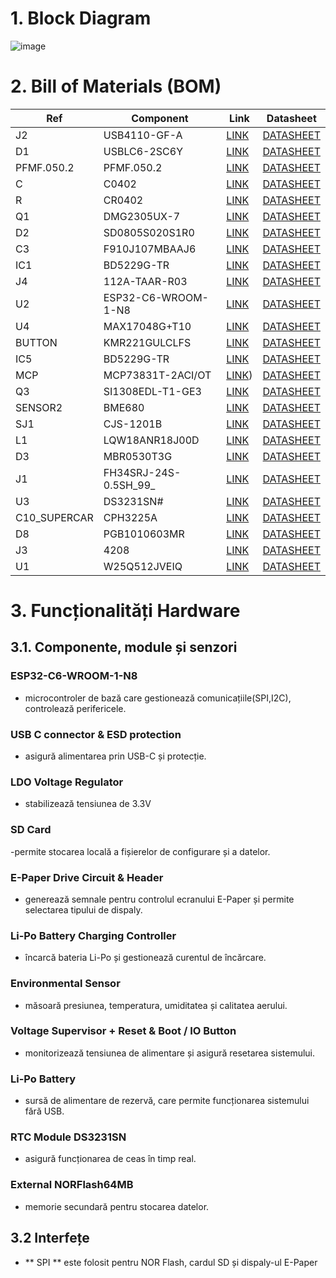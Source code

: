 # 1. Block Diagram #
![image](https://github.com/user-attachments/assets/19f56088-ab91-4108-b982-12a14c80f4fc)



# 2. Bill of Materials (BOM) #
| Ref | Component | Link | Datasheet |
|-----|-----------|------|-----------|
| J2 | USB4110-GF-A | [LINK](https://ro.mouser.com/ProductDetail/GCT/USB4110-GF-A?qs=KUoIvG%2F9IlYiZvIXQjyJeA%3D%3D) | [DATASHEET](https://ro.mouser.com/datasheet/2/837/GCT_USB4110_Product_Drawing___20k_cycles-3455479.pdf) |
| D1 | USBLC6-2SC6Y |[LINK](https://ro.mouser.com/ProductDetail/STMicroelectronics/USBLC6-2SC6Y?qs=gNDSiZmRJS%2FOgDexvXkdow%3D%3D) | [DATASHEET](https://ro.mouser.com/datasheet/2/389/usblc6_2sc6y-1852505.pdf) |
| PFMF.050.2 | PFMF.050.2 | [LINK](https://ro.mouser.com/ProductDetail/Schurter/PFMF.010.2?qs=1auRipcfynCnJdD0clLSNw%3D%3D) | [DATASHEET](https://ro.mouser.com/datasheet/2/358/typ_PFMF-1275918.pdf) |
| C | C0402 | [LINK](https://ro.mouser.com/ProductDetail/KEMET/C0402C475K8PACTU?qs=ulEaXIWI0c9ebKRT3r3htg%3D%3D) | [DATASHEET](https://ro.mouser.com/datasheet/2/447/KEM_C1006_X5R_SMD-3316465.pdf) |
| R | CR0402 | [LINK](https://ro.mouser.com/ProductDetail/Bourns/CR0402-FX-78R7GLF?qs=ePR1ZvdkOKLVu%2FTT5yAHeA%3D%3D) |[DATASHEET](https://ro.mouser.com/datasheet/2/54/cr-1858361.pdf) |
| Q1 | DMG2305UX-7 | [LINK](https://ro.mouser.com/ProductDetail/Diodes-Incorporated/DMG2305UX-7?qs=L1DZKBg7t5F%2FNBHrjfxC%252Bg%3D%3D) | [DATASHEET](https://www.diodes.com/assets/Datasheets/DMG2305UX.pdf) |
| D2 | SD0805S020S1R0 | [LINK](https://eu.mouser.com/ProductDetail/KYOCERA-AVX/SD0805S020S1R0?qs=jCA%252BPfw4LHbpkAoSnwrdjw%3D%3D) | [DATASHEET](https://eu.mouser.com/datasheet/2/40/schottky-3165252.pdf) |
| C3 | F910J107MBAAJ6 | [LINK](https://eu.mouser.com/ProductDetail/KYOCERA-AVX/F910J107MBAAJ6?qs=PqoDHHvF649LraCA%2FjeGXg%3D%3D) | [DATASHEET](https://eu.mouser.com/datasheet/2/40/F91_AJ6-3162641.pdf) |
| IC1 | BD5229G-TR | [LINK](https://ro.mouser.com/ProductDetail/ROHM-Semiconductor/BD5229G-TR?qs=4kLU8WoGk0vvnhrrYwdszw%3D%3D&_gl=1*14qx4c6*_ga*NDQxMDcxNDk3LjE3NDI4NDIxODY.*_ga_15W4STQT4T*MTc0MzQ1MzQ2Ny4xMy4xLjE3NDM0NTU3MDcuNDIuMC4w) | [DATASHEET](https://fscdn.rohm.com/en/products/databook/datasheet/ic/power/voltage_detector/bd52xxg-e.pdf) |
| J4 | 112A-TAAR-R03 | [LINK](https://store.comet.srl.ro/Catalogue/Product/43497/) |[DATASHEET](https://www.attend.com.tw/data/download/file/112A-TAAR-R03.rar) |
| U2 | ESP32-C6-WROOM-1-N8 | [LINK](https://componentsearchengine.com/prices/ESP32-C6-WROOM-1-N8?manufacturer=Espressif%20Systems) | [DATASHEET](https://www.espressif.com/sites/default/files/documentation/esp32-c6-wroom-1_wroom-1u_datasheet_en.pdf) |
| U4 | MAX17048G+T10 | [LINK](https://ro.mouser.com/ProductDetail/Analog-Devices-Maxim-Integrated/MAX17048G%2bT10?qs=D7PJwyCwLAoGnnn8jEPRBQ%3D%3D) | [DATASHEET](https://ro.mouser.com/datasheet/2/609/MAX17048_MAX17049-3469099.pdf) |
| BUTTON | KMR221GULCLFS | [LINK](https://ro.mouser.com/ProductDetail/CK/KMR221GULCLFS?qs=u2NJ%252B70r0goBXaNk7IrU0Q%3D%3D) | [DATASHEET](https://www.ckswitches.com/media/1479/kmr2.pdf )|
| IC5 | BD5229G-TR | [LINK](https://ro.mouser.com/ProductDetail/ROHM-Semiconductor/BD5229G-TR?qs=4kLU8WoGk0vvnhrrYwdszw%3D%3D)  | [DATASHEET](https://fscdn.rohm.com/en/products/databook/datasheet/ic/power/voltage_detector/bd52xxg-e.pdf) |
| MCP | MCP73831T-2ACI/OT | [LINK](https://ro.mouser.com/ProductDetail/Microchip-Technology/MCP73831T-2ACI-OT?qs=yUQqVecv4qvbBQBGbHx0Mw%3D%3D)) | [DATASHEET](https://ro.mouser.com/datasheet/2/268/MCP73831_Family_Data_Sheet_DS20001984H-3441711.pdf)|
| Q3 | SI1308EDL-T1-GE3 | [LINK](https://componentsearchengine.com/prices/Si1308EDL-T1-GE3?manufacturer=Vishay) | [DATASHEET](https://componentsearchengine.com/Datasheets/1/SI1308EDL-T1-GE3.pdf) |
| SENSOR2 | BME680 | [LINK](https://ro.mouser.com/ProductDetail/Bosch-Sensortec/BME680?qs=v271MhAjFHjo0yA%2FC4OnDQ%3D%3D)  | [DATASHEET](https://ro.mouser.com/datasheet/2/783/BST_BME680_DS001-1509608.pdf) |
| SJ1 | CJS-1201B | [LINK](https://ro.mouser.com/ProductDetail/Nidec-Components/CJS-1201B?qs=XeJtXLiO41SSSa2Z7HG9Iw%3D%3D)  | [DATASHEET](https://ro.mouser.com/datasheet/2/972/cjs-1827353.pdf) |
| L1 |  LQW18ANR18J00D| [LINK](https://ro.mouser.com/ProductDetail/Murata-Electronics/LQW18ANR18J00D?qs=up2IPS6mPfZTlRcpK55RLw%3D%3D)  | [DATASHEET](https://ro.mouser.com/datasheet/2/281/JELF243A_0024-1380895.pdf) |
| D3 | MBR0530T3G | [LINK](https://ro.mouser.com/ProductDetail/onsemi/MBR0530T3G?qs=3JMERSakebpEmdUS6GetdQ%3D%3D)  | [DATASHEET](https://www.onsemi.com/PowerSolutions/product.do?id=MBR0530T3G) |
| J1 | FH34SRJ-24S-0.5SH_99_ | [LINK](https://ro.mouser.com/ProductDetail/Hirose-Connector/FH34SRJ-24S-0.5SH99?qs=vcbW%252B4%252BSTIpKBl5ap9J8Fw%3D%3D)  | [DATASHEET](https://ro.mouser.com/datasheet/2/185/FH34SRJ_24S_0_5SH_99__CL0580_1255_6_99_2DDrawing_0-1615044.pdf) |
| U3 | DS3231SN# | [LINK](https://ro.mouser.com/ProductDetail/Analog-Devices-Maxim-Integrated/DS3231SN?qs=1eQvB6Dk1vhUlr8%2FOrV0Fw%3D%3D)  | [DATASHEET](https://ro.mouser.com/datasheet/2/609/DS3231-3421123.pdf) |
|C10_SUPERCAR | CPH3225A | [LINK](https://ro.mouser.com/ProductDetail/Seiko-Semiconductors/CPH3225A?qs=3etwrb1wR%252BhUOph6lAO7eg%3D%3D)  | [DATASHEET](https://ro.mouser.com/datasheet/2/360/Seiko_Instruments_MicroBattery_E_20230330_2024Jan_-3561061.pdf) |
| D8 | PGB1010603MR | [LINK](https://ro.mouser.com/ProductDetail/Littelfuse/PGB1010603MR?qs=gu7KAQ731URLg4GSnNNN7Q%3D%3D) | [DATASHEET](https://www.littelfuse.com/assetdocs/pulseguard-esd-suppressors-pgb1-datasheet?assetguid=8a337998-d54d-466b-be4e-dc5bcd1f9321) |
| J3 | 4208| [LINK](https://ro.mouser.com/ProductDetail/Adafruit/4208?qs=PzGy0jfpSMtbScLbr0L5dw%3D%3D) | [DATASHEET](https://www.analog.com/media/en/technical-documentation/data-sheets/ada4570.pdf) |
| U1 | W25Q512JVEIQ | [LINK](https://ro.mouser.com/ProductDetail/Winbond/W25Q512JVEIQ?qs=l7cgNqFNU1jw6svr3at6tA%3D%3D) | [DATASHEET](https://ro.mouser.com/datasheet/2/949/Winbond_W25Q512JV_Datasheet-3240039.pdf) |


# 3. Funcționalități Hardware #

## 3.1. Componente, module și senzori ##

### ESP32-C6-WROOM-1-N8 ###
- microcontroler de bază care gestionează comunicațiile(SPI,I2C), controlează perifericele.
### USB C connector & ESD protection ###
- asigură alimentarea prin USB-C și protecție.
### LDO Voltage Regulator ###
- stabilizează tensiunea de 3.3V
### SD Card ###
-permite stocarea locală a fișierelor de configurare și a datelor.
### E-Paper Drive Circuit & Header ###
- generează semnale pentru controlul ecranului E-Paper și permite selectarea tipului de dispaly.
### Li-Po Battery Charging Controller ###
- încarcă bateria Li-Po și gestionează curentul de încărcare.
### Environmental Sensor  ###
- măsoară presiunea, temperatura, umiditatea și calitatea aerului.
### Voltage Supervisor + Reset & Boot / IO Button ###
- monitorizează tensiunea de alimentare și asigură resetarea sistemului.
### Li-Po Battery ###
- sursă de alimentare de rezervă, care permite funcționarea sistemului fără USB.
### RTC Module DS3231SN ###
- asigură funcționarea de ceas în timp real.
### External NORFlash64MB ###
- memorie secundară pentru stocarea datelor.

## 3.2 Interfețe ##
- ** SPI ** este folosit pentru NOR Flash, cardul SD și dispaly-ul E-Paper
